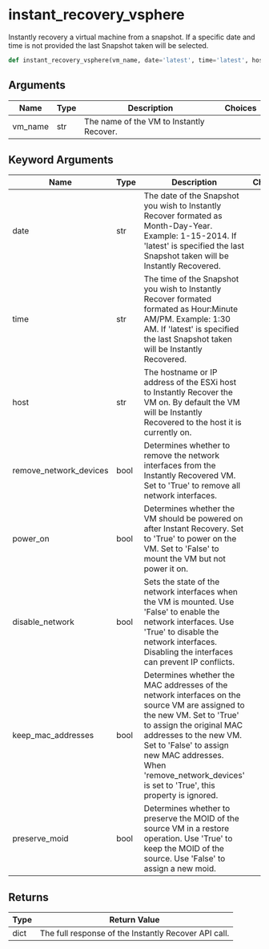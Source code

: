 # instant_recovery_vsphere

Instantly recovery a virtual machine from a snapshot. If a specific date and time is not provided the last Snapshot taken will be selected.
```py
def instant_recovery_vsphere(vm_name, date='latest', time='latest', host='current', remove_network_devices=False, power_on=True, disable_network=False, keep_mac_addresses=False, preserve_moid=False)
```

## Arguments
| Name        | Type | Description                                                                 | Choices |
|-------------|------|-----------------------------------------------------------------------------|---------|
| vm_name  | str  | The name of the VM to Instantly Recover. |         |
## Keyword Arguments
| Name        | Type | Description                                                                 | Choices | Default |
|-------------|------|-----------------------------------------------------------------------------|---------|---------|
| date  | str  | The date of the Snapshot you wish to Instantly Recover formated as Month-Day-Year. Example: 1-15-2014. If 'latest' is specified the last Snapshot taken will be Instantly Recovered.  |         |    latest     |
| time  | str  | The time of the Snapshot you wish to Instantly Recover formated formated as Hour:Minute AM/PM. Example: 1:30 AM. If 'latest' is specified the last Snapshot taken will be Instantly Recovered.  |         |    latest     |
| host  | str  | The hostname or IP address of the ESXi host to Instantly Recover the VM on. By default the VM will be Instantly Recovered to the host it is currently on.  |         |    current     |
| remove_network_devices  | bool  | Determines whether to remove the network interfaces from the Instantly Recovered VM. Set to 'True' to remove all network interfaces.  |         |    False     |
| power_on  | bool  | Determines whether the VM should be powered on after Instant Recovery. Set to 'True' to power on the VM. Set to 'False' to mount the VM but not power it on.  |         |    True     |
| disable_network  | bool  | Sets the state of the network interfaces when the VM is mounted. Use 'False' to enable the network interfaces. Use 'True' to disable the network interfaces. Disabling the interfaces can prevent IP conflicts.  |         |    False     |
| keep_mac_addresses  | bool  | Determines whether the MAC addresses of the network interfaces on the source VM are assigned to the new VM. Set to 'True' to assign the original MAC addresses to the new VM. Set to 'False' to assign new MAC addresses. When 'remove_network_devices' is set to 'True', this property is ignored.  |         |    False     |
| preserve_moid  | bool  | Determines whether to preserve the MOID of the source VM in a restore operation. Use 'True' to keep the MOID of the source. Use 'False' to assign a new moid.  |         |    False     |

## Returns
| Type | Return Value                                                                                   |
|------|-----------------------------------------------------------------------------------------------|
| dict  | The full response of the Instantly Recover API call. |
